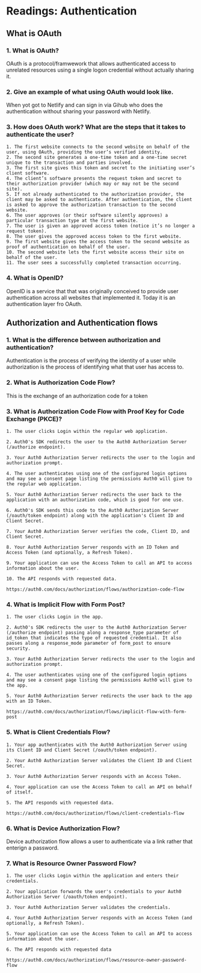 # Readings: Authentication

## What is OAuth

### 1. What is OAuth?

OAuth is a protocol/framwework that allows authenticated access to unrelated resources using a single logon credential without actually sharing it.

### 2. Give an example of what using OAuth would look like.

When yot got to Netlify and can sign in via Gihub who does the authentication without sharing your password with Netlify.

### 3. How does OAuth work? What are the steps that it takes to authenticate the user?

```
1. The first website connects to the second website on behalf of the user, using OAuth, providing the user’s verified identity.
2. The second site generates a one-time token and a one-time secret unique to the transaction and parties involved.
3. The first site gives this token and secret to the initiating user’s client software.
4. The client’s software presents the request token and secret to their authorization provider (which may or may not be the second site).
5. If not already authenticated to the authorization provider, the client may be asked to authenticate. After authentication, the client is asked to approve the authorization transaction to the second website.
6. The user approves (or their software silently approves) a particular transaction type at the first website.
7. The user is given an approved access token (notice it’s no longer a request token).
8. The user gives the approved access token to the first website.
9. The first website gives the access token to the second website as proof of authentication on behalf of the user.
10. The second website lets the first website access their site on behalf of the user.
11. The user sees a successfully completed transaction occurring.
```

### 4. What is OpenID?

OpenID is a service that that was originally conceived to provide user authentication across all websites that implemented it. Today it is an authentication layer fro OAuth.

## Authorization and Authentication flows

### 1. What is the difference between authorization and authentication?

Authentication is the process of verifying the identity of a user while authorization is the process of identifying what that user has access to.

### 2. What is Authorization Code Flow?

This is the exchange of an authorization code for a token

### 3. What is Authorization Code Flow with Proof Key for Code Exchange (PKCE)?

```
1. The user clicks Login within the regular web application.

2. Auth0's SDK redirects the user to the Auth0 Authorization Server (/authorize endpoint).

3. Your Auth0 Authorization Server redirects the user to the login and authorization prompt.

4. The user authenticates using one of the configured login options and may see a consent page listing the permissions Auth0 will give to the regular web application.

5. Your Auth0 Authorization Server redirects the user back to the application with an authorization code, which is good for one use.

6. Auth0's SDK sends this code to the Auth0 Authorization Server (/oauth/token endpoint) along with the application's Client ID and Client Secret.

7. Your Auth0 Authorization Server verifies the code, Client ID, and Client Secret.

8. Your Auth0 Authorization Server responds with an ID Token and Access Token (and optionally, a Refresh Token).

9. Your application can use the Access Token to call an API to access information about the user.

10. The API responds with requested data.

https://auth0.com/docs/authorization/flows/authorization-code-flow
```

### 4. What is Implicit Flow with Form Post?

```
1. The user clicks Login in the app.

2. Auth0's SDK redirects the user to the Auth0 Authorization Server (/authorize endpoint) passing along a response_type parameter of id_token that indicates the type of requested credential. It also passes along a response_mode parameter of form_post to ensure security.

3. Your Auth0 Authorization Server redirects the user to the login and authorization prompt.

4. The user authenticates using one of the configured login options and may see a consent page listing the permissions Auth0 will give to the app.

5. Your Auth0 Authorization Server redirects the user back to the app with an ID Token.

https://auth0.com/docs/authorization/flows/implicit-flow-with-form-post
```

### 5. What is Client Credentials Flow?

```
1. Your app authenticates with the Auth0 Authorization Server using its Client ID and Client Secret (/oauth/token endpoint).

2. Your Auth0 Authorization Server validates the Client ID and Client Secret.

3. Your Auth0 Authorization Server responds with an Access Token.

4. Your application can use the Access Token to call an API on behalf of itself.

5. The API responds with requested data.

https://auth0.com/docs/authorization/flows/client-credentials-flow
```

### 6. What is Device Authorization Flow?

Device authorization flow allows a user to authenticate via a link rather that enterign a password.

### 7. What is Resource Owner Password Flow?

```
1. The user clicks Login within the application and enters their credentials.

2. Your application forwards the user's credentials to your Auth0 Authorization Server (/oauth/token endpoint).

3. Your Auth0 Authorization Server validates the credentials.

4. Your Auth0 Authorization Server responds with an Access Token (and optionally, a Refresh Token).

5. Your application can use the Access Token to call an API to access information about the user.

6. The API responds with requested data

https://auth0.com/docs/authorization/flows/resource-owner-password-flow
```
